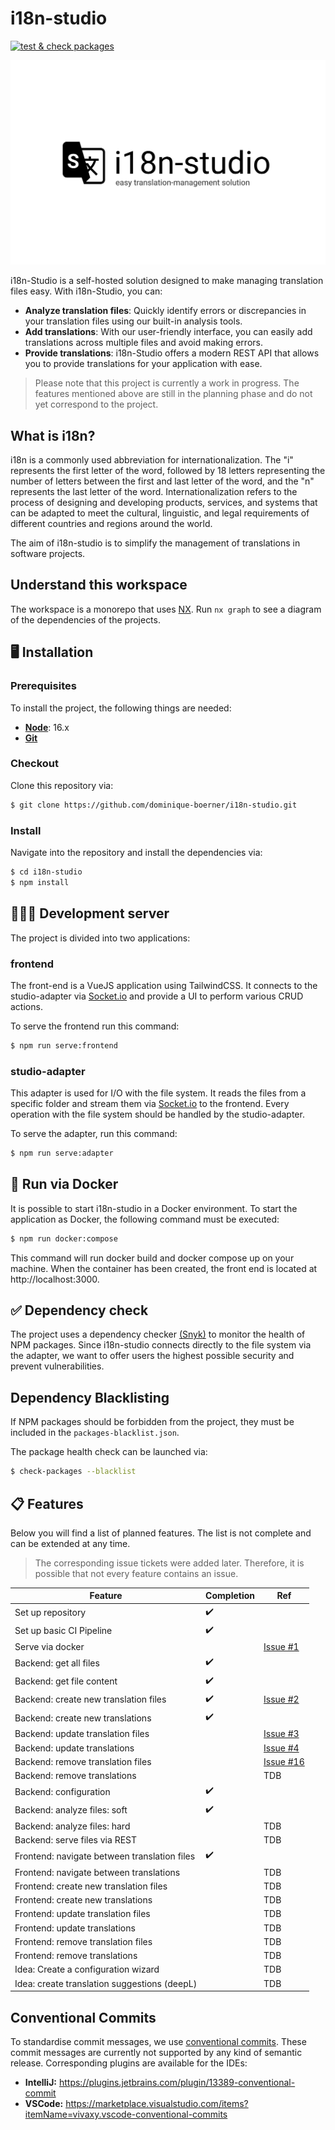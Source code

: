 # i18n-studio

[![test & check packages](https://github.com/i18n-studio/i18n-studio/actions/workflows/nodejs.yaml/badge.svg?branch=main)](https://github.com/i18n-studio/i18n-studio/actions/workflows/nodejs.yaml)

![logo](./.github/assets/logo-with-slogan.png)

i18n-Studio is a self-hosted solution designed to make managing translation files easy. With i18n-Studio, you can:

* **Analyze translation files**: Quickly identify errors or discrepancies in your translation files using our built-in analysis tools.
* **Add translations**: With our user-friendly interface, you can easily add translations across multiple files and avoid making errors.
* **Provide translations**: i18n-Studio offers a modern REST API that allows you to provide translations for your application with ease.

> Please note that this project is currently a work in progress. The features mentioned 
above are still in the planning phase and do not yet correspond to the project.

## What is i18n?

i18n is a commonly used abbreviation for internationalization. The "i" represents the first letter of the word, followed by 18 letters representing the number of letters between the first and last letter of the word, and the "n" represents the last letter of the word. Internationalization refers to the process of designing and developing products, services, and systems that can be adapted to meet the cultural, linguistic, and legal requirements of different countries and regions around the world.

The aim of i18n-studio is to simplify the management of translations in software projects.

## Understand this workspace

The workspace is a monorepo that uses [NX](https://nx.dev/). Run `nx graph` to see a diagram of the
dependencies of the projects.

## 🖥️ Installation

### Prerequisites

To install the project, the following things are needed:

* [**Node**](https://nodejs.org/en/download): 16.x
* [**Git**](https://git-scm.com/)

### Checkout

Clone this repository via:

```bash
$ git clone https://github.com/dominique-boerner/i18n-studio.git 
```

### Install

Navigate into the repository and install the dependencies via:

```bash
$ cd i18n-studio
$ npm install
```

## 🧑🏽‍💻 Development server

The project is divided into two applications:

### frontend

The front-end is a VueJS application using TailwindCSS. It connects to the studio-adapter
via [Socket.io](https://socket.io/) and provide a UI to perform various CRUD actions.

To serve the frontend run this command:

```bash 
$ npm run serve:frontend
```

### studio-adapter

This adapter is used for I/O with the file system. It reads the files from a specific
folder and stream them via [Socket.io](https://socket.io/) to the frontend. Every operation
with the file system should be handled by the studio-adapter.

To serve the adapter, run this command:

```bash 
$ npm run serve:adapter
```

## 🐋 Run via Docker

It is possible to start i18n-studio in a Docker environment. To start the application as Docker,
the following command must be executed:

```bash
$ npm run docker:compose
```

This command will run docker build and docker compose up on your machine. When the container has
been created, the front end is located at http://localhost:3000.

## ✅ Dependency check

The project uses a dependency checker [(Snyk)](https://snyk.io/advisor/npm-package/check-packages) to
monitor the health of NPM packages. Since i18n-studio connects directly to the file system via the adapter,
we want to offer users the highest possible security and prevent vulnerabilities.

## Dependency Blacklisting

If NPM packages should be forbidden from the project, they must be included in the
```packages-blacklist.json```.

The package health check can be launched via:

```bash 
$ check-packages --blacklist
```

## 📋 Features

Below you will find a list of planned features. The list is not complete and
can be extended at any time.

> The corresponding issue tickets were added later. Therefore, it is possible that not every feature contains an issue.

| Feature                                      | Completion | Ref                                                                    |
|----------------------------------------------|------------|------------------------------------------------------------------------|
| Set up repository                            | ✔️         |                                                                        |
| Set up basic CI Pipeline                     | ✔️         |                                                                        |
| Serve via docker                             | ️          | [Issue #1](https://github.com/i18n-studio/i18n-studio/issues/1)        |
| Backend: get all files                       | ✔️         |                                                                        |
| Backend: get file content                    | ✔️         |                                                                        |
| Backend: create new translation files        | ✔️         | [Issue #2](https://github.com/i18n-studio/i18n-studio/issues/2)       |
| Backend: create new translations             | ✔️         |                                                                        |
| Backend: update translation files            |            | [Issue #3](https://github.com/i18n-studio/i18n-studio/issues/3)       |
| Backend: update translations                 |            | [Issue #4](https://github.com/i18n-studio/i18n-studio/issues/4)       |
| Backend: remove translation files            |            | [Issue #16](https://github.com/i18n-studio/i18n-studio/issues/16)      |
| Backend: remove translations                 |            | TDB                                                                    |
| Backend: configuration                       | ✔️         |                                                                        |
| Backend: analyze files: soft                 | ✔️         |                                                                        |
| Backend: analyze files: hard                 |            | TDB                                                                    |
| Backend: serve files via REST                |            | TDB                                                                    |
| Frontend: navigate between translation files | ✔️         |                                                                        |
| Frontend: navigate between translations      |            | TDB                                                                    |
| Frontend: create new translation files       |            | TDB                                                                    |
| Frontend: create new translations            |            | TDB                                                                    |
| Frontend: update translation files           |            | TDB                                                                    |
| Frontend: update translations                |            | TDB                                                                    |
| Frontend: remove translation files           |            | TDB                                                                    |
| Frontend: remove translations                |            | TDB                                                                    |
| Idea: Create a configuration wizard          |            | TDB                                                                    |
| Idea: create translation suggestions (deepL) |            | TDB                                                                    |

## Conventional Commits

To standardise commit messages, we use [conventional commits](https://www.conventionalcommits.org/en/v1.0.0/).
These commit messages are currently not supported by any kind of semantic release. Corresponding plugins are
available for the IDEs:

* **IntelliJ:** https://plugins.jetbrains.com/plugin/13389-conventional-commit
* **VSCode:** https://marketplace.visualstudio.com/items?itemName=vivaxy.vscode-conventional-commits
